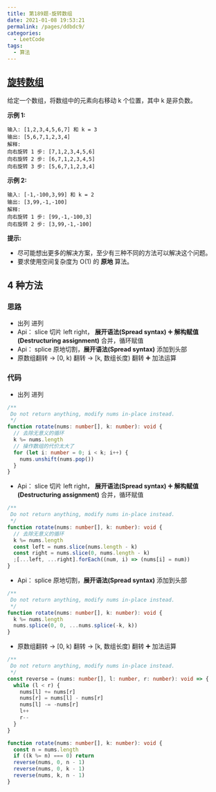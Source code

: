 ```yaml
---
title: 第189题-旋转数组
date: 2021-01-08 19:53:21
permalink: /pages/ddbdc9/
categories:
  - LeetCode
tags:
  - 算法
---
```


## [旋转数组](https://leetcode-cn.com/problems/rotate-array/)

给定一个数组，将数组中的元素向右移动 k 个位置，其中 k 是非负数。

**示例 1:**

```
输入: [1,2,3,4,5,6,7] 和 k = 3
输出: [5,6,7,1,2,3,4]
解释:
向右旋转 1 步: [7,1,2,3,4,5,6]
向右旋转 2 步: [6,7,1,2,3,4,5]
向右旋转 3 步: [5,6,7,1,2,3,4]
```

<!-- more -->

**示例 2:**

```
输入: [-1,-100,3,99] 和 k = 2
输出: [3,99,-1,-100]
解释:
向右旋转 1 步: [99,-1,-100,3]
向右旋转 2 步: [3,99,-1,-100]
```

**提示:**

- 尽可能想出更多的解决方案，至少有三种不同的方法可以解决这个问题。
- 要求使用空间复杂度为 O(1) 的 **原地** 算法。

## 4 种方法

### 思路

- 出列 进列
- Api： slice 切片 left right， **展开语法(Spread syntax)** ➕ **解构赋值(Destructuring assignment)** 合并，循环赋值
- Api： splice 原地切割，**展开语法(Spread syntax)** 添加到头部
- 原数组翻转 → [0, k) 翻转 → [k, 数组长度) 翻转 ➕ 加法运算

### 代码

- 出列 进列

```TypeScript
/**
 Do not return anything, modify nums in-place instead.
 */
function rotate(nums: number[], k: number): void {
  // 去除无意义的循环
  k %= nums.length
  // 操作数组的代价太大了
  for (let i: number = 0; i < k; i++) {
    nums.unshift(nums.pop())
  }
}
```

- Api： slice 切片 left right， **展开语法(Spread syntax)** ➕ **解构赋值(Destructuring assignment)** 合并，循环赋值

```TypeScript
/**
 Do not return anything, modify nums in-place instead.
 */
function rotate(nums: number[], k: number): void {
  // 去除无意义的循环
  k %= nums.length
  const left = nums.slice(nums.length - k)
  const right = nums.slice(0, nums.length - k)
  ;[...left, ...right].forEach((num, i) => (nums[i] = num))
}
```

- Api： splice 原地切割，**展开语法(Spread syntax)** 添加到头部

```TypeScript
/**
 Do not return anything, modify nums in-place instead.
 */
function rotate(nums: number[], k: number): void {
  k %= nums.length
  nums.splice(0, 0, ...nums.splice(-k, k))
}
```

- 原数组翻转 → [0, k) 翻转 → [k, 数组长度) 翻转 ➕ 加法运算

```TypeScript
/**
 Do not return anything, modify nums in-place instead.
 */
const reverse = (nums: number[], l: number, r: number): void => {
  while (l < r) {
    nums[l] += nums[r]
    nums[r] = nums[l] - nums[r]
    nums[l] -= -nums[r]
    l++
    r--
  }
}

function rotate(nums: number[], k: number): void {
  const n = nums.length
  if ((k %= n) === 0) return
  reverse(nums, 0, n - 1)
  reverse(nums, 0, k - 1)
  reverse(nums, k, n - 1)
}
```
